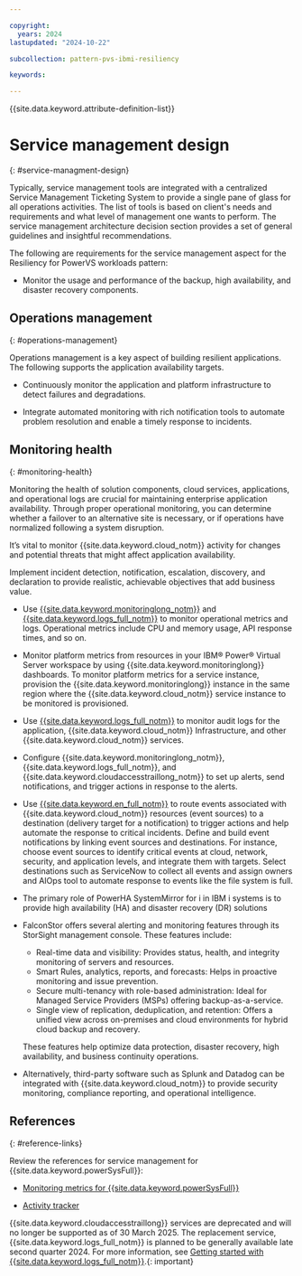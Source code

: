 ```yaml
---

copyright:
  years: 2024
lastupdated: "2024-10-22"

subcollection: pattern-pvs-ibmi-resiliency

keywords:

---
```


{{site.data.keyword.attribute-definition-list}}

# Service management design
{: #service-managment-design}

Typically, service management tools are integrated with a centralized Service Management Ticketing System to provide a single pane of glass for all operations activities. The list of tools is based on client's needs and requirements and what level of management one wants to perform. The service management architecture decision section provides a set of general guidelines and insightful recommendations.

The following are requirements for the service management aspect for the Resiliency for PowerVS workloads pattern:

- Monitor the usage and performance of the backup, high availability, and disaster recovery components.

## Operations management
{: #operations-management}

Operations management is a key aspect of building resilient applications. The following supports the application availability targets.

- Continuously monitor the application and platform infrastructure to detect failures and degradations.

- Integrate automated monitoring with rich notification tools to automate problem resolution and enable a timely response to incidents.

## Monitoring health
{: #monitoring-health}

Monitoring the health of solution components, cloud services, applications, and operational logs are crucial for maintaining enterprise application availability. Through proper operational monitoring, you can determine whether a failover to an alternative site is necessary, or if operations have normalized following a system disruption.

It’s vital to monitor {{site.data.keyword.cloud_notm}} activity for changes and potential threats that might affect application availability.

Implement incident detection, notification, escalation, discovery, and declaration to provide realistic, achievable objectives that add business value.

- Use [{{site.data.keyword.monitoringlong_notm}}](/docs/monitoring?topic=monitoring-about-monitor) and [{{site.data.keyword.logs_full_notm}}](/docs/cloud-logs) to monitor operational metrics and logs. Operational metrics include CPU and memory usage, API response times, and so on.

- Monitor platform metrics from resources in your IBM® Power® Virtual Server workspace by using {{site.data.keyword.monitoringlong}} dashboards. To monitor platform metrics for a service instance, provision the {{site.data.keyword.monitoringlong}} instance in the same region where the {{site.data.keyword.cloud_notm}} service instance to be monitored is provisioned.

- Use [{{site.data.keyword.logs_full_notm}}](docs/cloud-logs) to monitor audit logs for the application, {{site.data.keyword.cloud_notm}} Infrastructure, and other {{site.data.keyword.cloud_notm}} services.

- Configure {{site.data.keyword.monitoringlong_notm}}, {{site.data.keyword.logs_full_notm}}, and {{site.data.keyword.cloudaccesstraillong_notm}} to set up alerts, send notifications, and trigger actions in response to the alerts.

- Use [{{site.data.keyword.en_full_notm}}](/docs/event-notifications?topic=event-notifications-en-about) to route events associated with {{site.data.keyword.cloud_notm}} resources (event sources) to a destination (delivery target for a notification) to trigger actions and help automate the response to critical incidents. Define and build event notifications by linking event sources and destinations. For instance, choose event sources to identify critical events at cloud, network, security, and application levels, and integrate them with targets. Select destinations such as ServiceNow to collect all events and assign owners and AIOps tool to automate response to events like the file system is full.

- The primary role of PowerHA SystemMirror for i in IBM i systems is to provide high availability (HA) and disaster recovery (DR) solutions

- FalconStor offers several alerting and monitoring features through its StorSight management console. These features include:
  - Real-time data and visibility: Provides status, health, and integrity monitoring of servers and resources.
  - Smart Rules, analytics, reports, and forecasts: Helps in proactive monitoring and issue prevention.
  - Secure multi-tenancy with role-based administration: Ideal for Managed Service Providers (MSPs) offering backup-as-a-service.
  - Single view of replication, deduplication, and retention: Offers a unified view across on-premises and cloud environments for hybrid cloud backup and recovery.
  
  These features help optimize data protection, disaster recovery, high availability, and business continuity operations.

- Alternatively, third-party software such as Splunk and Datadog can be integrated with {{site.data.keyword.cloud_notm}} to provide security monitoring, compliance reporting, and operational intelligence.

## References
{: #reference-links}

Review the references for service management for {{site.data.keyword.powerSysFull}}:

- [Monitoring metrics for {{site.data.keyword.powerSysFull}}](/docs/power-iaas?topic=power-iaas-monitor-sysdig)

- [Activity tracker](/docs/power-iaas?topic=power-iaas-at-events)

{{site.data.keyword.cloudaccesstraillong}} services are deprecated and will no longer be supported as of 30 March 2025. The replacement service, {{site.data.keyword.logs_full_notm}} is planned to be generally available late second quarter 2024. For more information, see [Getting started with {{site.data.keyword.logs_full_notm}}](/docs/cloud-logs?topic=cloud-logs-getting-started).{: important}
